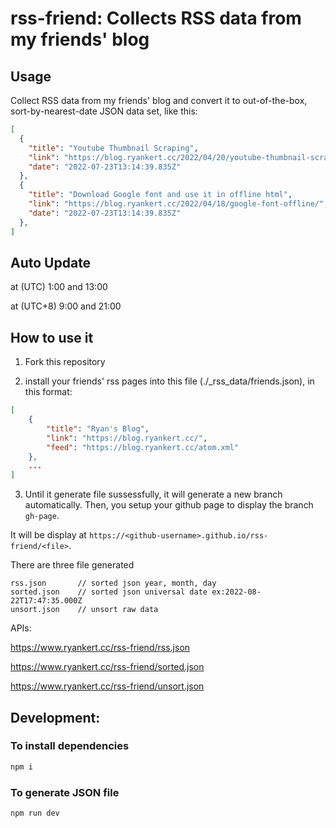 # rss-friend: Collects RSS data from my friends' blog

## Usage

Collect RSS data from my friends' blog and convert it to out-of-the-box, sort-by-nearest-date JSON data set, like this:

```json
[
  {
    "title": "Youtube Thumbnail Scraping",
    "link": "https://blog.ryankert.cc/2022/04/20/youtube-thumbnail-scraping/",
    "date": "2022-07-23T13:14:39.835Z"
  },
  {
    "title": "Download Google font and use it in offline html",
    "link": "https://blog.ryankert.cc/2022/04/18/google-font-offline/",
    "date": "2022-07-23T13:14:39.835Z"
  },
]
```

## Auto Update

at (UTC) 1:00 and 13:00

at (UTC+8) 9:00 and 21:00

## How to use it

1. Fork this repository

2. install your friends' rss pages into this file (./_rss_data/friends.json), in this format:

```json
[
    {
        "title": "Ryan's Blog",
        "link": "https://blog.ryankert.cc/",
        "feed": "https://blog.ryankert.cc/atom.xml"
    },
    ...
]
```

3. Until it generate file sussessfully, it will generate a new branch automatically. Then, you setup your github page to display the branch `gh-page`.

It will be display at `https://<github-username>.github.io/rss-friend/<file>`.

There are three file generated

```
rss.json       // sorted json year, month, day
sorted.json    // sorted json universal date ex:2022-08-22T17:47:35.000Z
unsort.json    // unsort raw data
```

APIs:

https://www.ryankert.cc/rss-friend/rss.json

https://www.ryankert.cc/rss-friend/sorted.json

https://www.ryankert.cc/rss-friend/unsort.json


## Development:

### To install dependencies

```zsh
npm i
```

### To generate JSON file

```zsh
npm run dev
```
